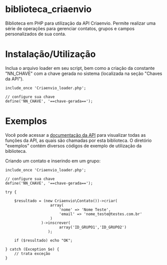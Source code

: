 # biblioteca_criaenvio

Biblioteca em PHP para utilização da API Criaenvio. Permite realizar uma série de operações para gerenciar contatos, grupos e campos personalizados de sua conta.

# Instalação/Utilização

Inclua o arquivo loader em seu script, bem como a criação da constante "NN_CHAVE" com a chave gerada no sistema (localizada na seção "Chaves da API").

    include_once 'Criaenvio_loader.php';
    
    // configure sua chave
    define('NN_CHAVE', '==chave-gerada==');

# Exemplos

Você pode acessar a [documentação da API][1] para visualizar todas as funções da API, as quais são chamadas por esta biblioteca. O diretório "exemplos" contém diversos códigos de exemplo de utilização da biblioteca.
  
Criando um contato e inserindo em um grupo:

    include_once 'Criaenvio_loader.php';
        
    // configure sua chave
    define('NN_CHAVE', '==chave-gerada==');
    
    try {
    
        $resultado = (new Criaenvio\Contato())->criar(
                        array(
                            'nome' => 'Nome Teste',
                            'email' => 'nome_teste@testes.com.br'
                        )
                    )->inscrever(
                            array('ID_GRUPO1','ID_GRUPO2')
                       );
    
        if ($resultado) echo "OK";
    
    } catch (Exception $e) {
        // trata exceção
    }
   

[1]: http://static.criaenvio.com/api_documentacao/
